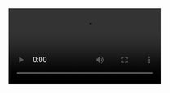 <video preload="meta" controls="true">
	<source src="../../asset/media/wei_le_ming_tian.mp4">
</video>